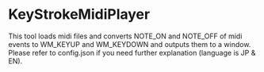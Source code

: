 # KeyStrokeMidiPlayer
This tool loads midi files and converts NOTE_ON and NOTE_OFF of midi events to WM_KEYUP and WM_KEYDOWN and outputs them to a window.
Please refer to config.json if you need further explanation (language is JP & EN).
